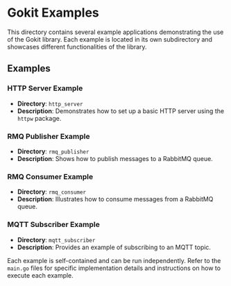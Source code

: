 # Gokit Examples

This directory contains several example applications demonstrating the use of the Gokit library. Each example is located in its own subdirectory and showcases different functionalities of the library.

## Examples

### HTTP Server Example
- **Directory**: `http_server`
- **Description**: Demonstrates how to set up a basic HTTP server using the `httpw` package.

### RMQ Publisher Example
- **Directory**: `rmq_publisher`
- **Description**: Shows how to publish messages to a RabbitMQ queue.

### RMQ Consumer Example
- **Directory**: `rmq_consumer`
- **Description**: Illustrates how to consume messages from a RabbitMQ queue.

### MQTT Subscriber Example
- **Directory**: `mqtt_subscriber`
- **Description**: Provides an example of subscribing to an MQTT topic.

Each example is self-contained and can be run independently. Refer to the `main.go` files for specific implementation details and instructions on how to execute each example.
